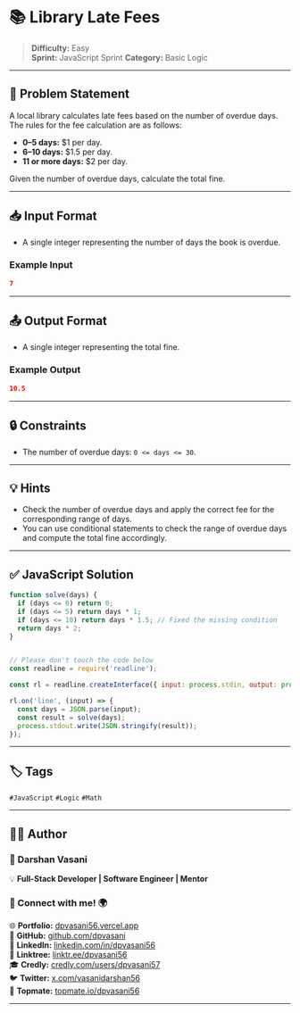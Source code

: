 # 📚 Library Late Fees

> **Difficulty:** Easy  
> **Sprint:** JavaScript Sprint 
> **Category:** Basic Logic

---

## 📝 Problem Statement

A local library calculates late fees based on the number of overdue days. The rules for the fee calculation are as follows:

- **0–5 days:** $1 per day.
- **6–10 days:** $1.5 per day.
- **11 or more days:** $2 per day.

Given the number of overdue days, calculate the total fine.

---

## 📥 Input Format

- A single integer representing the number of days the book is overdue.

### Example Input

```json
7
```

---

## 📤 Output Format

- A single integer representing the total fine.

### Example Output

```json
10.5
```

---

## 🔒 Constraints

- The number of overdue days: `0 <= days <= 30`.

---

## 💡 Hints

- Check the number of overdue days and apply the correct fee for the corresponding range of days.
- You can use conditional statements to check the range of overdue days and compute the total fine accordingly.

---

## ✅ JavaScript Solution

```js
function solve(days) {
  if (days <= 0) return 0;
  if (days <= 5) return days * 1;
  if (days <= 10) return days * 1.5; // Fixed the missing condition
  return days * 2;
}


// Please don't touch the code below
const readline = require('readline');

const rl = readline.createInterface({ input: process.stdin, output: process.stdout });

rl.on('line', (input) => {
  const days = JSON.parse(input);
  const result = solve(days);
  process.stdout.write(JSON.stringify(result));
});
```

---

## 🏷️ Tags

`#JavaScript` `#Logic` `#Math`

---
## 👨‍💻 Author  

### 🚀 **Darshan Vasani**  
💡 **Full-Stack Developer | Software Engineer | Mentor**    

### 🔗 Connect with me! 🌍  
🌐 **Portfolio:** [dpvasani56.vercel.app](https://dpvasani56.vercel.app/)  
🐙 **GitHub:** [github.com/dpvasani](https://github.com/dpvasani)  
💼 **LinkedIn:** [linkedin.com/in/dpvasani56](https://www.linkedin.com/in/dpvasani56/)  
🌳 **Linktree:** [linktr.ee/dpvasani56](https://linktr.ee/dpvasani56)  
🎓 **Credly:** [credly.com/users/dpvasani57](https://www.credly.com/users/dpvasani57/)  
🐦 **Twitter:** [x.com/vasanidarshan56](https://x.com/vasanidarshan56)  
📢 **Topmate:** [topmate.io/dpvasani56](https://topmate.io/dpvasani56)  

---